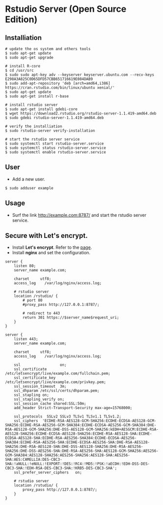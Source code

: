 # Rstudio Server (Open Source Edition)



## Installiation

```shell
# update the os system and others tools
$ sudo apt-get update
$ sudo apt-get upgrade

# install R-core
$ cd /usr/src
$ sudo sudo apt-key adv --keyserver keyserver.ubuntu.com --recv-keys E298A3A825C0D65DFD57CBB651716619E084DAB9
$ sudo add-apt-repository 'deb [arch=amd64,i386] https://cran.rstudio.com/bin/linux/ubuntu xenial/'
$ sudo apt-get update
$ sudo apt-get install r-base

# install rstudio server
$ sudo apt-get install gdebi-core
$ wget https://download2.rstudio.org/rstudio-server-1.1.419-amd64.deb
$ sudo gdebi rstudio-server-1.1.419-amd64.deb

# verify the installiation
$ sudo rstudio-server verify-installation

# start the rstudio server service
$ sudo systemctl start rstudio-server.service
$ sudo systemctl status rstudio-server.service
$ sudo systemctl enable rstudio-server.service
```



## User



* Add a new user.

```shell
$ sudo adduser example
```



## Usage

* Surf the link http://example.com:8787/ and start the rstudio server service.




## Secure with Let's encrypt.



- Install **Let's encrypt**. Refer to the [page](https://jiankaiwang.gitbooks.io/itsys/content/information_security/secure_nginx_with_lets_encrypt_on_ubuntu_1404.html).
- Install **nginx** and set the configuration.

```shell
server {
    listen 80;
    server_name example.com;

    charset     utf8;
    access_log    /var/log/nginx/access.log;

    # rstudio server
    location /rstudio/ {
        # port 80
        #proxy_pass http://127.0.0.1:8787/;
        
        # redirect to 443
        return 301 https://$server_name$request_uri;
    }
}

server {
    listen 443;
    server_name example.com;

    charset     utf8;
    access_log    /var/log/nginx/access.log;

    ssl                  on;
    ssl_certificate      /etc/letsencrypt/live/example.com/fullchain.pem;
    ssl_certificate_key  /etc/letsencrypt/live/example.com/privkey.pem;
    ssl_session_timeout  3m;
    ssl_dhparam /etc/ssl/certs/dhparam.pem;
    ssl_stapling on;
    ssl_stapling_verify on;
    ssl_session_cache shared:SSL:50m;
    add_header Strict-Transport-Security max-age=15768000;

    ssl_protocols  SSLv2 SSLv3 TLSv1 TLSv1.1 TLSv1.2;
    ssl_ciphers  'ECDHE-RSA-AES128-GCM-SHA256:ECDHE-ECDSA-AES128-GCM-SHA256:ECDHE-RSA-AES256-GCM-SHA384:ECDHE-ECDSA-AES256-GCM-SHA384:DHE-RSA-AES128-GCM-SHA256:DHE-DSS-AES128-GCM-SHA256:kEDH+AESGCM:ECDHE-RSA-AES128-SHA256:ECDHE-ECDSA-AES128-SHA256:ECDHE-RSA-AES128-SHA:ECDHE-ECDSA-AES128-SHA:ECDHE-RSA-AES256-SHA384:ECDHE-ECDSA-AES256-SHA384:ECDHE-RSA-AES256-SHA:ECDHE-ECDSA-AES256-SHA:DHE-RSA-AES128-SHA256:DHE-RSA-AES128-SHA:DHE-DSS-AES128-SHA256:DHE-RSA-AES256-SHA256:DHE-DSS-AES256-SHA:DHE-RSA-AES256-SHA:AES128-GCM-SHA256:AES256-GCM-SHA384:AES128-SHA256:AES256-SHA256:AES128-SHA:AES256-SHA:AES:CAMELLIA:DES-CBC3-SHA:!aNULL:!eNULL:!EXPORT:!DES:!RC4:!MD5:!PSK:!aECDH:!EDH-DSS-DES-CBC3-SHA:!EDH-RSA-DES-CBC3-SHA:!KRB5-DES-CBC3-SHA';
    ssl_prefer_server_ciphers   on;

    # rstudio server
    location /rstudio/ {
        proxy_pass http://127.0.0.1:8787/;
    }
}
```



